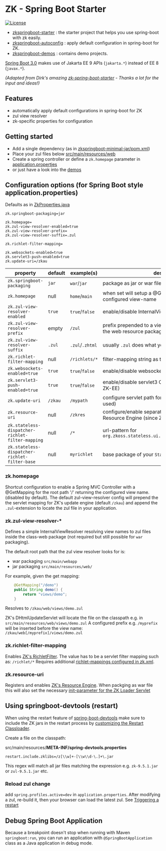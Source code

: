 # ZK - Spring Boot Starter
[![License](https://img.shields.io/badge/License-Apache%202.0-blue.svg)](https://opensource.org/licenses/Apache-2.0)

* [zkspringboot-starter](zkspringboot-starter) : the starter project that helps you use spring-boot with zk easily.
* [zkspringboot-autoconfig](zkspringboot-autoconfig) : apply default configuration in spring-boot for ZK.
* [zkspringboot-demos](zkspringboot-demos) : contains demo projects.


[Spring Boot 3.0](https://spring.io/blog/2022/05/24/preparing-for-spring-boot-3-0) makes use of Jakarta EE 9 APIs (`jakarta.*`) instead of EE 8 (`javax.*`).

*(Adapted from Dirk's amazing [zk-spring-boot-starter](https://github.com/dirkdeyne/zk-spring-boot-starter) - Thanks a lot for the input and ideas!)*
## Features
* automatically apply default configurations in spring-boot for ZK 
* zul view resolver
* zk-specific properties for configuration

## Getting started

* Add a single dependency (as in [zkspringboot-minimal-jar/pom.xml](zkspringboot-demos/zkspringboot-minimal-jar/pom.xml##L28-L32))
* Place your zul files below [src/main/resources/web](zkspringboot-demos/zkspringboot-minimal-jar/src/main/resources/web/zul)
* Create a spring controller or define a `zk.homepage` parameter in [application.properties](zkspringboot-demos/zkspringboot-minimal-jar/src/main/resources/application.properties)
* or just have a look into the [demos](zkspringboot-demos)

## Configuration options (for Spring Boot style application.properties)

Defaults as in [ZkProperties.java](zkspringboot-autoconfig/src/main/java/org/zkoss/zkspringboot/ZkProperties.java)
```
zk.springboot-packaging=jar

zk.homepage=
zk.zul-view-resolver-enabled=true
zk.zul-view-resolver-prefix=
zk.zul-view-resolver-suffix=.zul

zk.richlet-filter-mapping=

zk.websockets-enabled=true
zk.servlet3-push-enabled=true
zk.update-uri=/zkau
```

property                                        | default  | example(s)      | description
----------------------------------------------- |----------|-----------------| -----------
`zk.springboot-packaging`                       | `jar`    | `war`/`jar`     | package as jar or war file
`zk.homepage`                                   | null     | `home`/`main`   | when set will setup a @GetMapping for "/" to return the configured view-name
`zk.zul-view-resolver-enabled`                  | `true`   | `true`/`false`  | enable/disable InternalViewResolver for zul files
`zk.zul-view-resolver-prefix`                   | empty    | `/zul`          | prefix prepended to a view name (i.e. a folder inside the web resource package on the classpath)
`zk.zul-view-resolver-suffix`                   | `.zul`   | `.zul`/`.zhtml` | usually `.zul` does what you need
`zk.richlet-filter-mapping`                     | null     | `/richlets/*`   | filter-mapping string as the basepath for richlets
`zk.websockets-enabled=true`                    | `true`   | `true`/`false`  | enable/disable websockets (available in ZK-EE)
`zk.servlet3-push-enabled=true`                 | `true`   | `true`/`false`  | enable/disable servlet3 CometServerPush (available in ZK-EE)
`zk.update-uri`                                 | `/zkau`  | `/mypath`       | configure servlet path for ZK's Update Engine (rarely used)
`zk.resource-uri`                               | null     | `/zkres`        | configure/enable separate servlet path for ZK's Resource Engine (since ZK 9.5.0)
`zk.stateless-dispatcher-richlet-filter-mapping`| null     | `/*`            |  url-pattern for `org.zkoss.stateless.ui.http.DispatcherRichletFilter`
`zk.stateless-dispatcher-richlet-filter-base`   | null     | `myrichlet`     |  base package of your `StatelessRichlet`

### zk.homepage
Shortcut configuration to enable a Spring MVC Controller with a @GetMapping for the root path '/' returning the configured view name. (disabled by default).
The default zul-view-resolver config will prepend the the servlet mapping for ZK's update engine (default `/zkau`) and append the `.zul`-extension to locate the zul file in your application.

### zk.zul-view-resolver-*
Defines a simple InternalViewResolver resolving view names to zul files inside the class-web package (not required but still possible for `war` packaging).

The default root path that the zul view resolver looks for is:
* war packaging
`src/main/webapp`
* jar packaging
`src/main/resources/web/`

For example, given the get mapping:
```java
	@GetMapping("/demo")
	public String demo() {
		return "views/demo";
	}
```
Resolves to `/zkau/web/views/demo.zul`

ZK's DHtmlUpdateServlet will locate the file on the classpath e.g. in `src/main/resources/web/views/demo.zul`
A configured prefix e.g. `/myprefix` will be inserted before the view name: `/zkau/web[/myprefix]/views/demo.zul`

### zk.richlet-filter-mapping
Enables [ZK's RichletFilter](https://www.zkoss.org/wiki/ZK_Developer's_Reference/UI_Composing/Richlet#Turn_on_Richlet). The value has to be a servlet filter mapping such as: `/richlet/*`
Requires additional [richlet-mappings configured in zk.xml](https://www.zkoss.org/wiki/ZK_Configuration_Reference/zk.xml/The_richlet-mapping_Element).

### zk.resource-uri 
Registers and enables [ZK's Resource Engine](https://www.zkoss.org/wiki/ZK_Configuration_Reference/web.xml/ZK_Resource_Engine).
When packging as war file this will also set the necessary [init-parameter for the ZK Loader Servlet](https://www.zkoss.org/wiki/ZK_Configuration_Reference/web.xml/ZK_Loader#The_Initial_Parameters)

## Using springboot-devtools (restart)

When using the restart feature of [spring-boot-devtools](https://docs.spring.io/spring-boot/docs/2.4.4/reference/html/using-spring-boot.html#using-boot-devtools) make sure to include the ZK jars in the restart process
by [customizing the Restart Classloader](https://docs.spring.io/spring-boot/docs/2.4.4/reference/html/using-spring-boot.html#using-boot-devtools-customizing-classload).

Create a file on the classpath:

src/main/resources/**META-INF/spring-devtools.properties**

    restart.include.zklibs=/z[\\w]+-[\\w\\d-\.]+\.jar

This regex will match all jar files matching the expression e.g. `zk-9.5.1.jar` or `zul-9.5.1.jar` etc.

### Reload zul change
add `spring.profiles.active=dev` in `application.properties`. After modifying a zul, re-build it, then your browser can load the latest zul.
See [Triggering a restart](https://docs.spring.io/spring-boot/docs/2.4.4/reference/html/using-spring-boot.html#using-boot-devtools-restart)


## Debug Spring Boot Application
Because a breakpoint doesn't stop when running with Maven `springboot:run`, you can run an application with `@SpringBootApplication` class as a Java application in debug mode. 
